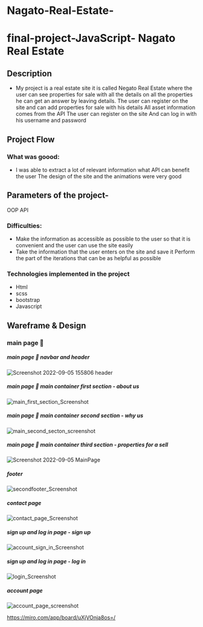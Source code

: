 # Nagato-Real-Estate-
# final-project-JavaScript- Nagato Real Estate 
## Description
* My project is a real estate site it is called Negato Real Estate where the user can see properties for sale with all the details on all the properties he can get an answer by leaving details. The user can register on the site and can add properties for sale with his details
All asset information comes from the API
The user can register on the site And can log in with his username and password

## Project Flow
### What was goood:
* I was able to extract a lot of relevant information what API can benefit the user The design of the site and the animations were very good
## Parameters of the project-
OOP
API
### Difficulties:
* Make the information as accessible as possible to the user so that it is convenient and the user can use the site easily
* Take the information that the user enters on the site and save it
Perform the part of the iterations that can be as helpful as possible
### Technologies implemented in the project 
* Html 
* scss 
* bootstrap 
* Javascript 
## Wareframe & Design
### main page 📄 
##### main page 📄 navbar and header 
![Screenshot 2022-09-05 155806 header](https://user-images.githubusercontent.com/105584146/188476400-93e50a57-327d-4a01-b2e9-5bd8b4d184f0.png)
##### main page 📄 main container first section - about us 
![main_first_section_Screenshot](https://user-images.githubusercontent.com/105584146/178699423-7e6d4fe4-4435-4054-9876-d5b004c84299.png)
##### main page 📄 main container second section - why us 
![main_second_secton_screenshot](https://user-images.githubusercontent.com/105584146/178699626-019e0094-36fd-4a33-94d1-d28bbb3cc636.png)
##### main page 📄 main container third section  - properties for a sell 
![Screenshot 2022-09-05 MainPage](https://user-images.githubusercontent.com/105584146/188476607-0bad7933-9fea-4f28-aa95-4d35dc78658d.png)
##### footer
 ![secondfooter_Screenshot](https://user-images.githubusercontent.com/105584146/178702536-6d5205c8-07e4-4f0e-92b6-78ed5f76354d.png)
##### contact page
 ![contact_page_Screenshot](https://user-images.githubusercontent.com/105584146/178700161-71c2b252-7cd6-40e8-a603-d0cc0b2c2320.png)
##### sign up and log in page - sign up 
  ![account_sign_in_Screenshot](https://user-images.githubusercontent.com/105584146/178700384-0d31b326-2f54-4d56-8632-5906bf6bb6de.png)
##### sign up and log in page - log in 
  ![login_Screenshot](https://user-images.githubusercontent.com/105584146/178700596-ae4c81d4-b9a1-4f33-822a-5c33852ea24d.png)
##### account page
  ![account_page_screenshot](https://user-images.githubusercontent.com/105584146/178701069-20ca3ef0-43a8-4c0e-add6-1626424ac3a7.png)





https://miro.com/app/board/uXjVOnja8os=/ 
